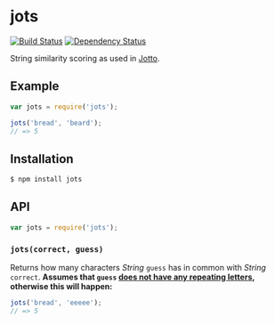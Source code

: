 # jots

[![Build Status](https://img.shields.io/travis/KenanY/jots.svg)](https://travis-ci.org/KenanY/jots)
[![Dependency Status](https://img.shields.io/gemnasium/KenanY/jots.svg)](https://gemnasium.com/KenanY/jots)

String similarity scoring as used in
[Jotto](https://en.wikipedia.org/wiki/Jotto).

## Example

``` javascript
var jots = require('jots');

jots('bread', 'beard');
// => 5
```

## Installation

``` bash
$ npm install jots
```

## API

``` javascript
var jots = require('jots');
```

### `jots(correct, guess)`

Returns how many characters _String_ `guess` has in common with _String_
`correct`. **Assumes that `guess`
[does not have any repeating letters](https://github.com/KenanY/no-repeated-letters),
otherwise this will happen:**

``` javascript
jots('bread', 'eeeee');
// => 5
```